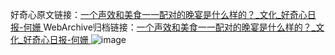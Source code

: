 好奇心原文链接：[一个声效和美食一一配对的晚宴是什么样的？_文化_好奇心日报-何姗 ](https://www.qdaily.com/articles/10197.html)
WebArchive归档链接：[一个声效和美食一一配对的晚宴是什么样的？_文化_好奇心日报-何姗 ](http://web.archive.org/web/20160505092916/http://www.qdaily.com/articles/10197.html)
![image](http://ww3.sinaimg.cn/large/007d5XDply1g3vvhx4ywwj30u03427wh)